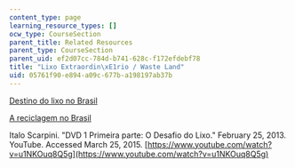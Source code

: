 ```yaml
---
content_type: page
learning_resource_types: []
ocw_type: CourseSection
parent_title: Related Resources
parent_type: CourseSection
parent_uid: ef2d07cc-784d-b741-628c-f172efdebf78
title: "Lixo Extraordin\xE1rio / Waste Land"
uid: 05761f90-e894-a09c-677b-a198197ab37b
---
```


[Destino do lixo no Brasil](https://www.infoescola.com/ecologia/destino-do-lixo-no-brasil/)

[A reciclagem no Brasil](https://epoca.globo.com/colunas-e-blogs/blog-do-planeta/noticia/2015/12/lixo-zero-uma-nova-era-da-reciclagem-no-brasil.html)

Italo Scarpini. "DVD 1 Primeira parte: O Desafio do Lixo." February 25, 2013. YouTube. Accessed March 25, 2015. [https://www.youtube.com/watch?v=u1NKOuq8Q5g](https://www.youtube.com/watch?v=u1NKOuq8Q5g)